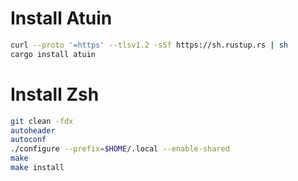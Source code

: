 # Install Atuin

```bash
curl --proto '=https' --tlsv1.2 -sSf https://sh.rustup.rs | sh
cargo install atuin
```

# Install Zsh

```bash
git clean -fdx
autoheader
autoconf
./configure --prefix=$HOME/.local --enable-shared
make
make install
```
